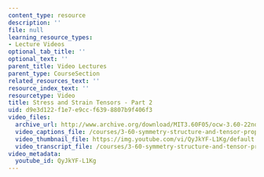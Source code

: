 ```yaml
---
content_type: resource
description: ''
file: null
learning_resource_types:
- Lecture Videos
optional_tab_title: ''
optional_text: ''
parent_title: Video Lectures
parent_type: CourseSection
related_resources_text: ''
resource_index_text: ''
resourcetype: Video
title: Stress and Strain Tensors - Part 2
uid: d9e3d122-f1e7-e9cc-f639-8807b9f406f3
video_files:
  archive_url: http://www.archive.org/download/MIT3.60F05/ocw-3.60-22nov2005-pt2-220k.mp4
  video_captions_file: /courses/3-60-symmetry-structure-and-tensor-properties-of-materials-fall-2005/12a5ede91d05546ebf86ca1290d60130_QyJkYF-L1Kg.vtt
  video_thumbnail_file: https://img.youtube.com/vi/QyJkYF-L1Kg/default.jpg
  video_transcript_file: /courses/3-60-symmetry-structure-and-tensor-properties-of-materials-fall-2005/b54c43d1e0a47e6020e8124c2048c646_QyJkYF-L1Kg.pdf
video_metadata:
  youtube_id: QyJkYF-L1Kg
---
```

